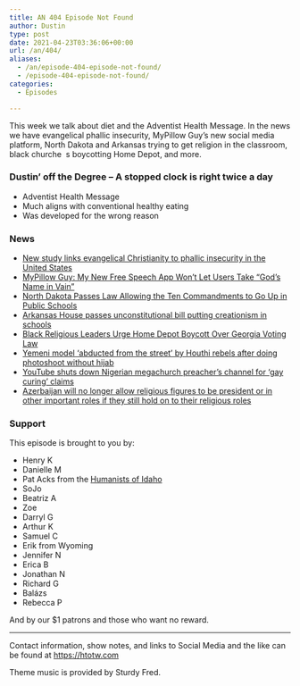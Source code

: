 ```yaml
---
title: AN 404 Episode Not Found
author: Dustin
type: post
date: 2021-04-23T03:36:06+00:00
url: /an/404/
aliases:
  - /an/episode-404-episode-not-found/
  - /episode-404-episode-not-found/
categories:
  - Episodes

---
```

<div id="buzzsprout-player-10552705"></div><script src="https://www.buzzsprout.com/1983601/10552705-404-episode-not-found.js?container_id=buzzsprout-player-10552705&player=small" type="text/javascript" charset="utf-8"></script>

This week we talk about diet and the Adventist Health Message. In the news we have evangelical phallic insecurity, MyPillow Guy&#8217;s new social media platform, North Dakota and Arkansas trying to get religion in the classroom, black churche&nbsp; s boycotting Home Depot, and more.

<!--more-->

### Dustin&#8217; off the Degree &#8211; A stopped clock is right twice a day

  * Adventist Health Message
  * Much aligns with conventional healthy eating
  * Was developed for the wrong reason

### News

  *  [New study links evangelical Christianity to phallic insecurity in the United States][1]
  *  [MyPillow Guy: My New Free Speech App Won&#8217;t&nbsp;Let Users Take &#8220;God&#8217;s Name in Vain&#8221;][2]
  *  [North Dakota Passes Law Allowing the Ten Commandments to Go Up in Public Schools][3]
  *  [Arkansas House passes unconstitutional bill putting creationism in schools][4]
  *  [Black Religious Leaders Urge Home Depot Boycott Over Georgia Voting Law][5]
  *  [Yemeni model &#8216;abducted from the street&#8217; by Houthi rebels after doing photoshoot without hijab][6]
  *  [YouTube shuts down Nigerian megachurch preacher&#8217;s channel for &#8216;gay curing&#8217; claims][7]
  *  [Azerbaijan will no longer allow religious figures to be president or in other important roles if they still hold on to their religious roles][8]

### Support

This episode is brought to you by:

  * Henry K
  * Danielle M
  * Pat Acks from the [Humanists of Idaho][9]
  * SoJo
  * Beatriz A
  * Zoe
  * Darryl G
  * Arthur K
  * Samuel C
  * Erik from Wyoming
  * Jennifer N
  * Erica B
  * Jonathan N
  * Richard G
  * Balázs
  * Rebecca P

And by our $1 patrons and those who want no reward.

* * *

Contact information, show notes, and links to Social Media and the like can be found at <https://htotw.com>

Theme music is provided by Sturdy Fred.

 [1]: https://www.psypost.org/2021/04/new-study-links-evangelical-christianity-to-insecurity-60461
 [2]: https://friendlyatheist.patheos.com/2021/04/14/mypillow-guy-my-new-free-speech-app-wont-let-users-take-gods-name-in-vain/
 [3]: https://friendlyatheist.patheos.com/2021/04/18/north-dakota-passes-law-allowing-the-ten-commandments-to-go-up-in-public-schools/
 [4]: https://arstechnica.com/science/2021/04/arkansas-representatives-passes-a-bill-to-allow-creationism-in-schools/
 [5]: https://www.thedailybeast.com/home-depot-boycott-urged-by-georgias-black-church-leaders-over-states-new-voting-law
 [6]: https://news.yahoo.com/yemeni-model-abducted-street-houthi-082756008.html
 [7]: https://edition.cnn.com/2021/04/20/africa/youtube-blocks-account-preacher-intl/index.html
 [8]: https://apa.az/en/social-news/Religious-figures-engaged-in-professional-activity-not-to-be-able-to-President-MP-346704
 [9]: https://www.humanistsofidaho.org/